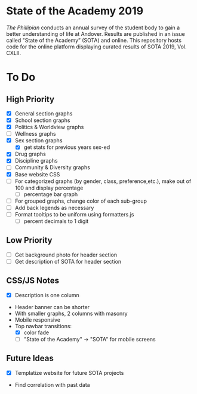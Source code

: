 # State of the Academy 2019

*The Phillipian* conducts an annual survey of the student body to gain a better understanding of life at Andover. Results are published in an issue called "State of the Academy” (SOTA) and online. This repository hosts code for the online platform displaying curated results of SOTA 2019, Vol. CXLII.

# To Do

## High Priority
- [x] General section graphs
- [x] School section graphs
- [x] Politics & Worldview graphs
- [ ] Wellness graphs
- [x] Sex section graphs
  - [x] get stats for previous years sex-ed
- [x] Drug graphs
- [x] Discipline graphs
- [ ] Community & Diversity graphs
- [x] Base website CSS
- [ ] For categorized graphs (by gender, class, preference,etc.), make out of 100 and display percentage
  - [ ] percentage bar graph
- [ ] For grouped graphs, change color of each sub-group
- [ ] Add back legends as necessary
- [ ] Format tooltips to be uniform using formatters.js
  - [ ] percent decimals to 1 digit

## Low Priority
- [ ] Get background photo for header section
- [ ] Get description of SOTA for header section

## CSS/JS Notes
- [x] Description is one column
- Header banner can be shorter
- With smaller graphs, 2 columns with masonry
- Mobile responsive
- Top navbar transitions: 
  - [x] color fade
  - [ ] "State of the Academy" &rarr; "SOTA" for mobile screens

## Future Ideas
- [x] Templatize website for future SOTA projects
- Find correlation with past data
